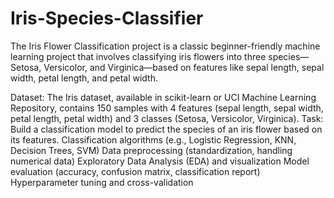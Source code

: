 # Iris-Species-Classifier

The Iris Flower Classification project is a classic beginner-friendly machine learning project that involves classifying iris flowers into three species—Setosa, Versicolor, and Virginica—based on features like sepal length, sepal width, petal length, and petal width. 

Dataset: The Iris dataset, available in scikit-learn or UCI Machine Learning Repository, contains 150 samples with 4 features (sepal length, sepal width, petal length, petal width) and 3 classes (Setosa, Versicolor, Virginica).
Task: Build a classification model to predict the species of an iris flower based on its features.
Classification algorithms (e.g., Logistic Regression, KNN, Decision Trees, SVM)
Data preprocessing (standardization, handling numerical data)
Exploratory Data Analysis (EDA) and visualization
Model evaluation (accuracy, confusion matrix, classification report)
Hyperparameter tuning and cross-validation
